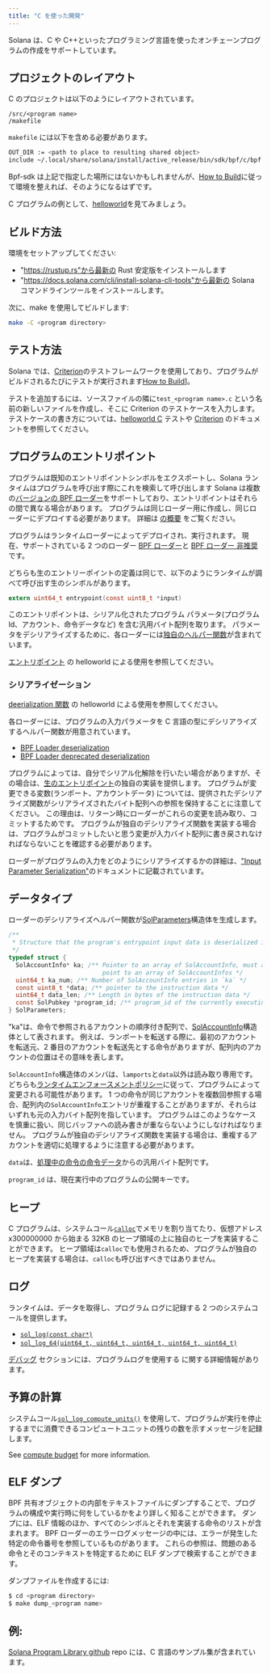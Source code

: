 ```yaml
---
title: "C を使った開発"
---
```


Solana は、C や C++といったプログラミング言語を使ったオンチェーンプログラムの作成をサポートしています。

## プロジェクトのレイアウト

C のプロジェクトは以下のようにレイアウトされています。

```
/src/<program name>
/makefile
```

`makefile` には以下を含める必要があります。

```bash
OUT_DIR := <path to place to resulting shared object>
include ~/.local/share/solana/install/active_release/bin/sdk/bpf/c/bpf.mk
```

Bpf-sdk は上記で指定した場所にはないかもしれませんが、[How to Build](#how-to-build)に従って環境を整えれば、そのようになるはずです。

C プログラムの例として、[helloworld](https://github.com/solana-labs/example-helloworld/tree/master/src/program-c)を見てみましょう。

## ビルド方法

環境をセットアップしてください:

- "https://rustup.rs"から最新の Rust 安定版をインストールします
- "https://docs.solana.com/cli/install-solana-cli-tools"から最新の Solana コマンドラインツールをインストールします。

次に、make を使用してビルドします:

```bash
make -C <program directory>
```

## テスト方法

Solana では、[Criterion](https://github.com/Snaipe/Criterion)のテストフレームワークを使用しており、プログラムがビルドされるたびにテストが実行されます[How to Build](#how-to-build)]。

テストを追加するには、ソースファイルの隣に`test_<program name>.c` という名前の新しいファイルを作成し、そこに Criterion のテストケースを入力します。 テストケースの書き方については、[helloworld C](https://github.com/solana-labs/example-helloworld/blob/master/src/program-c/src/helloworld/test_helloworld.c) テストや [Criterion](https://criterion.readthedocs.io/en/master) のドキュメントを参照してください。

## プログラムのエントリポイント

プログラムは既知のエントリポイントシンボルをエクスポートし、Solana ランタイムはプログラムを呼び出す際にこれを検索して呼び出します Solana は複数の[バージョンの BPF ローダー](overview.md#versions)をサポートしており、エントリポイントはそれらの間で異なる場合があります。 プログラムは同じローダー用に作成し、同じローダーにデプロイする必要があります。 詳細は [の概要](overview#loaders) をご覧ください。

プログラムはランタイムローダーによってデプロイされ、実行されます。 現在、サポートされている 2 つのローダー [BPF ローダー](https://github.com/solana-labs/solana/blob/7ddf10e602d2ed87a9e3737aa8c32f1db9f909d8/sdk/program/src/bpf_loader.rs#L17)と [BPF ローダー 非推奨](https://github.com/solana-labs/solana/blob/7ddf10e602d2ed87a9e3737aa8c32f1db9f909d8/sdk/program/src/bpf_loader_deprecated.rs#L14)です。

どちらも生のエントリーポイントの定義は同じで、以下のようにランタイムが調べて呼び出す生のシンボルがあります。

```c
extern uint64_t entrypoint(const uint8_t *input)
```

このエントリポイントは、シリアル化されたプログラム パラメータ(プログラム Id、アカウント、命令データなど) を含む汎用バイト配列を取ります。 パラメータをデシリアライズするために、各ローダーには[独自のヘルパー関数](#Serialization)が含まれています。

[ エントリポイント](https://github.com/solana-labs/example-helloworld/blob/bc0b25c0ccebeff44df9760ddb97011558b7d234/src/program-c/src/helloworld/helloworld.c#L37) の helloworld による使用を参照してください。

### シリアライゼーション

[deerialization 関数](https://github.com/solana-labs/example-helloworld/blob/bc0b25c0ccebeff44df9760ddb97011558b7d234/src/program-c/src/helloworld/helloworld.c#L43) の helloworld による使用を参照してください。

各ローダーには、プログラムの入力パラメータを C 言語の型にデシリアライズするヘルパー関数が用意されています。

- [BPF Loader deserialization](https://github.com/solana-labs/solana/blob/d2ee9db2143859fa5dc26b15ee6da9c25cc0429c/sdk/bpf/c/inc/solana_sdk.h#L304)
- [BPF Loader deprecated deserialization](https://github.com/solana-labs/solana/blob/8415c22b593f164020adc7afe782e8041d756ddf/sdk/bpf/c/inc/deserialize_deprecated.h#L25)

プログラムによっては、自分でシリアル化解除を行いたい場合がありますが、その場合は、[生のエントリポイント](#program-entrypoint)の独自の実装を提供します。 プログラムが変更できる変数(ランポート、アカウントデータ) については、提供されたデシリアライズ関数がシリアライズされたバイト配列への参照を保持することに注意してください。 この理由は、リターン時にローダーがこれらの変更を読み取り、コミットするためです。 プログラムが独自のデシリアライズ関数を実装する場合は、プログラムがコミットしたいと思う変更が入力バイト配列に書き戻されなければならないことを確認する必要があります。

ローダーがプログラムの入力をどのようにシリアライズするかの詳細は、["Input Parameter Serialization"](overview.md#input-parameter-serialization)のドキュメントに記載されています。

## データタイプ

ローダーのデシリアライズヘルパー関数が[SolParameters](https://github.com/solana-labs/solana/blob/8415c22b593f164020adc7afe782e8041d756ddf/sdk/bpf/c/inc/solana_sdk.h#L276)構造体を生成します。

```c
/**
 * Structure that the program's entrypoint input data is deserialized into.
 */
typedef struct {
  SolAccountInfo* ka; /** Pointer to an array of SolAccountInfo, must already
                          point to an array of SolAccountInfos */
  uint64_t ka_num; /** Number of SolAccountInfo entries in `ka` */
  const uint8_t *data; /** pointer to the instruction data */
  uint64_t data_len; /** Length in bytes of the instruction data */
  const SolPubkey *program_id; /** program_id of the currently executing program */
} SolParameters;
```

"ka"は、命令で参照されるアカウントの順序付き配列で、[SolAccountInfo](https://github.com/solana-labs/solana/blob/8415c22b593f164020adc7afe782e8041d756ddf/sdk/bpf/c/inc/solana_sdk.h#L173)構造体として表されます。 例えば、ランポートを転送する際に、最初のアカウントを転送元、2 番目のアカウントを転送先とする命令がありますが、配列内のアカウントの位置はその意味を表します。

`SolAccountInfo`構造体のメンバは、`lamports`と`data`以外は読み取り専用です。 どちらも[ランタイムエンフォースメントポリシー](developing/programming-model/accounts.md#policy)に従って、プログラムによって変更される可能性があります。 1 つの命令が同じアカウントを複数回参照する場合、配列内の`SolAccountInfo`エントリが重複することがありますが、それらはいずれも元の入力バイト配列を指しています。 プログラムはこのようなケースを慎重に扱い、同じバッファへの読み書きが重ならないようにしなければなりません。 プログラムが独自のデシリアライズ関数を実装する場合は、重複するアカウントを適切に処理するように注意する必要があります。

`data`は、[処理中の命令の命令データ](developing/programming-model/transactions.md#instruction-data)からの汎用バイト配列です。

`program_id` は、現在実行中のプログラムの公開キーです。

## ヒープ

C プログラムは、システムコール[`calloc`](https://github.com/solana-labs/solana/blob/c3d2d2134c93001566e1e56f691582f379b5ae55/sdk/bpf/c/inc/solana_sdk.h#L245)でメモリを割り当てたり、仮想アドレス x300000000 から始まる 32KB のヒープ領域の上に独自のヒープを実装することができます。 ヒープ領域は`calloc`でも使用されるため、プログラムが独自のヒープを実装する場合は、`calloc`も呼び出すべきではありません。

## ログ

ランタイムは、データを取得し、プログラム ログに記録する 2 つのシステムコールを提供します。

- [`sol_log(const char*)`](https://github.com/solana-labs/solana/blob/d2ee9db2143859fa5dc26b15ee6da9c25cc0429c/sdk/bpf/c/inc/solana_sdk.h#L128)
- [`sol_log_64(uint64_t, uint64_t, uint64_t, uint64_t, uint64_t)`](https://github.com/solana-labs/solana/blob/d2ee9db2143859fa5dc26b15ee6da9c25cc0429c/sdk/bpf/c/inc/solana_sdk.h#L134)

[デバッグ](debugging.md#logging) セクションには、プログラムログを使用する に関する詳細情報があります。

## 予算の計算

システムコール[`sol_log_compute_units()`](https://github.com/solana-labs/solana/blob/d3a3a7548c857f26ec2cb10e270da72d373020ec/sdk/bpf/c/inc/solana_sdk.h#L140) を使用して、プログラムが実行を停止するまでに消費できるコンピュートユニットの残りの数を示すメッセージを記録します。

See [compute budget](developing/programming-model/runtime.md#compute-budget) for more information.

## ELF ダンプ

BPF 共有オブジェクトの内部をテキストファイルにダンプすることで、プログラムの構成や実行時に何をしているかをより詳しく知ることができます。 ダンプには、ELF 情報のほか、すべてのシンボルとそれを実装する命令のリストが含まれます。 BPF ローダーのエラーログメッセージの中には、エラーが発生した特定の命令番号を参照しているものがあります。 これらの参照は、問題のある命令とそのコンテキストを特定するために ELF ダンプで検索することができます。

ダンプファイルを作成するには:

```bash
$ cd <program directory>
$ make dump_<program name>
```

## 例:

[Solana Program Library github](https://github.com/solana-labs/solana-program-library/tree/master/examples/c) repo には、C 言語のサンプル集が含まれています。
